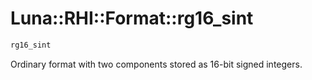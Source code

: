 # Luna::RHI::Format::rg16_sint

```c++
rg16_sint
```

Ordinary format with two components stored as 16-bit signed integers. 

